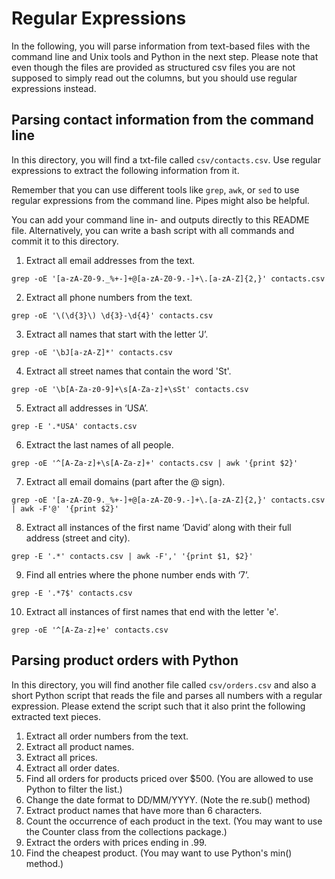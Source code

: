 # Regular Expressions

In the following, you will parse information from text-based files with the command line and Unix tools and Python in the next step. Please note that even though the files are provided as structured csv files you are not supposed to simply read out the columns, but you should use regular expressions instead.

## Parsing contact information from the command line

In this directory, you will find a txt-file called `csv/contacts.csv`. Use regular expressions to extract the following information from it.

Remember that you can use different tools like `grep`, `awk`, or `sed` to use regular expressions from the command line. Pipes might also be helpful. 

You can add your command line in- and outputs directly to this README file. Alternatively, you can write a bash script with all commands and commit it to this directory.

1. Extract all email addresses from the text.
``` 
grep -oE '[a-zA-Z0-9._%+-]+@[a-zA-Z0-9.-]+\.[a-zA-Z]{2,}' contacts.csv
``` 
2. Extract all phone numbers from the text.
``` 
grep -oE '\(\d{3}\) \d{3}-\d{4}' contacts.csv
``` 
3. Extract all names that start with the letter ‘J’.
``` 
grep -oE '\bJ[a-zA-Z]*' contacts.csv
``` 
4. Extract all street names that contain the word 'St'.
``` 
grep -oE '\b[A-Za-z0-9]+\s[A-Za-z]+\sSt' contacts.csv
``` 
5. Extract all addresses in ‘USA’.
``` 
grep -E '.*USA' contacts.csv
``` 
6. Extract the last names of all people.
``` 
grep -oE '^[A-Za-z]+\s[A-Za-z]+' contacts.csv | awk '{print $2}'
``` 
7. Extract all email domains (part after the @ sign).
``` 
grep -oE '[a-zA-Z0-9._%+-]+@[a-zA-Z0-9.-]+\.[a-zA-Z]{2,}' contacts.csv | awk -F'@' '{print $2}'
``` 
8.	Extract all instances of the first name ‘David’ along with their full address (street and city).
``` 
grep -E '.*' contacts.csv | awk -F',' '{print $1, $2}'
``` 
9.	Find all entries where the phone number ends with ‘7’.
``` 
grep -E '.*7$' contacts.csv
``` 
10.	Extract all instances of first names that end with the letter 'e'.
``` 
grep -oE '^[A-Za-z]+e' contacts.csv
``` 

## Parsing product orders with Python

In this directory, you will find another file called `csv/orders.csv` and also a short Python script that reads the file and parses all numbers with a regular expression. Please extend the script such that it also print the following extracted text pieces.

1.	Extract all order numbers from the text. 
2.	Extract all product names.
3.	Extract all prices.
4.	Extract all order dates.
5.	Find all orders for products priced over $500. (You are allowed to use Python to filter the list.)
6.	Change the date format to DD/MM/YYYY. (Note the re.sub() method)
7.	Extract product names that have more than 6 characters.
8.	Count the occurrence of each product in the text. (You may want to use the Counter class from the collections package.)
9.	Extract the orders with prices ending in .99.
10.	Find the cheapest product. (You may want to use Python's min() method.)
